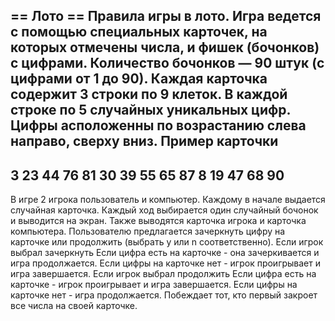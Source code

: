 
== Лото ==
Правила игры в лото.
Игра ведется с помощью специальных карточек, на которых отмечены числа,
и фишек (бочонков) с цифрами.
Количество бочонков — 90 штук (с цифрами от 1 до 90).
Каждая карточка содержит 3 строки по 9 клеток. В каждой строке по 5 случайных уникальных цифр.
Цифры асположенны по возрастанию слева направо, сверху вниз. Пример карточки
-----------------------------
  3    23    44       76 81
       30 39    55 65    87
  8 19       47    68    90
-----------------------------
В игре 2 игрока пользователь и компьютер. Каждому в начале выдается
случайная карточка.
Каждый ход выбирается один случайный бочонок и выводится на экран.
Также выводятся карточка игрока и карточка компьютера.
Пользователю предлагается зачеркнуть цифру на карточке или продолжить 
(выбрать y или n соответственно).
Если игрок выбрал зачеркнуть
    Если цифра есть на карточке - она зачеркивается и игра продолжается.
    Если цифры на карточке нет - игрок проигрывает и игра завершается.
Если игрок выбрал продолжить
    Если цифра есть на карточке - игрок проигрывает и игра завершается.
    Если цифры на карточке нет - игра продолжается.
Побеждает тот, кто первый закроет все числа на своей карточке.
